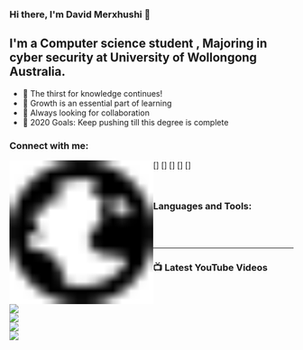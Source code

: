 ### Hi there, I'm David Merxhushi  👋


## I'm a Computer science student , Majoring in cyber security at University of Wollongong Australia.

- 🔭 The thirst for knowledge continues!
- 🌱 Growth is an essential part of learning
- 👯 Always looking for collaboration
- 🥅 2020 Goals: Keep pushing till this degree is complete




### Connect with me:

[<img align="left" width="255px"  src="https://raw.githubusercontent.com/iconic/open-iconic/master/svg/globe.svg" />]
[<img align="left" width="255px" src="https://cdn.jsdelivr.net/npm/simple-icons@v3/icons/youtube.svg" />]
[<img align="left" width="255px" src="https://cdn.jsdelivr.net/npm/simple-icons@v3/icons/twitter.svg" />]
[<img align="left" width="255px" src="https://cdn.jsdelivr.net/npm/simple-icons@v3/icons/linkedin.svg" />]
[<img align="left" width="255px" src="https://cdn.jsdelivr.net/npm/simple-icons@v3/icons/instagram.svg" />]

<br />

### Languages and Tools:


<br />
<br />

---

### 📺 Latest YouTube Videos


